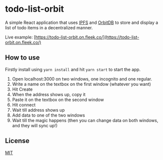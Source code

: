 # todo-list-orbit

A simple React application that uses [IPFS](https://github.com/ipfs) and [OrbitDB](https://github.com/orbitdb) to store and display a list of todo items in a decentralized manner.

Live example: [https://todo-list-orbit.on.fleek.co/](https://todo-list-orbit.on.fleek.co/)

## How to use

Firstly install using `yarn install` and hit `yarn start` to start the app.

1. Open localhost:3000 on two windows, one incognito and one regular. 
2. Write a name on the textbox on the first window (whatever you want)
3. Hit Create
4. When the address shows up, copy it
5. Paste it on the textbox on the second window
6. Hit connect
7. Wait till address shows up
8. Add data to one of the two windows
9. Wait till the magic happens
(then you can change data on both windows, and they will sync up!)

## License

[MIT](LICENSE)
